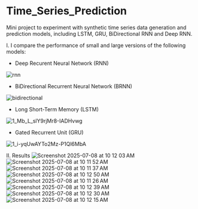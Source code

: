 # Time_Series_Prediction
Mini project to experiment with synthetic time series data generation and prediction models, including LSTM, GRU, BiDirectional RNN and Deep RNN. 


I. I compare the performance of small and large versions of the following models:
* Deep Recurent Neural Network (RNN)


![rnn](https://github.com/user-attachments/assets/aa515e3e-9c5e-4d08-8cd7-536ac0f2226f)



* BiDirectional Recurrent Neural Network (BRNN)

  
![bidirectional](https://github.com/user-attachments/assets/946cc373-c04a-4b1a-ae3f-4d63e2a93f26)

* Long Short-Term Memory (LSTM)



  
![1_Mb_L_slY9rjMr8-IADHvwg](https://github.com/user-attachments/assets/b96c84ac-714b-46e6-826c-3b871a992232)

* Gated Recurrent Unit (GRU)



![1_i-yqUwAYTo2Mz-P1Ql6MbA](https://github.com/user-attachments/assets/fca6a493-7250-405c-bf09-efa68148cc7b)

II. Results
![Screenshot 2025-07-08 at 10 12 03 AM](https://github.com/user-attachments/assets/4a0e84b8-1d3e-4e1b-bb16-1b691dba8406)
![Screenshot 2025-07-08 at 10 11 52 AM](https://github.com/user-attachments/assets/e8e5189a-cc28-4cea-a094-1bbe816c6253)
![Screenshot 2025-07-08 at 10 11 37 AM](https://github.com/user-attachments/assets/9643e136-8728-4fcf-be41-df031fa45019)
![Screenshot 2025-07-08 at 10 12 50 AM](https://github.com/user-attachments/assets/b7b20c85-49a1-4e4e-a5d3-da0f81e79300)
![Screenshot 2025-07-08 at 10 11 26 AM](https://github.com/user-attachments/assets/0957cff0-4c57-4f46-9091-4c46527beed8)
![Screenshot 2025-07-08 at 10 12 39 AM](https://github.com/user-attachments/assets/ce32251a-1b74-4144-8841-d25aa634d3ae)
![Screenshot 2025-07-08 at 10 12 30 AM](https://github.com/user-attachments/assets/65a4280c-4163-403f-bec5-f7ecd2b76d0f)
![Screenshot 2025-07-08 at 10 12 15 AM](https://github.com/user-attachments/assets/d7998d96-cb17-417f-98cb-23313e102a05)
